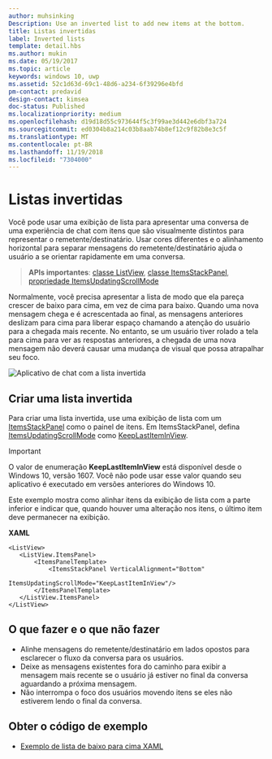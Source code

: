 ```yaml
---
author: muhsinking
Description: Use an inverted list to add new items at the bottom.
title: Listas invertidas
label: Inverted lists
template: detail.hbs
ms.author: mukin
ms.date: 05/19/2017
ms.topic: article
keywords: windows 10, uwp
ms.assetid: 52c1d63d-69c1-48d6-a234-6f39296e4bfd
pm-contact: predavid
design-contact: kimsea
doc-status: Published
ms.localizationpriority: medium
ms.openlocfilehash: d19d18d55c973644f5c3f99ae3d442e6dbf3a724
ms.sourcegitcommit: ed0304b8a214c03b8aab74b8ef12c9f82b8e3c5f
ms.translationtype: MT
ms.contentlocale: pt-BR
ms.lasthandoff: 11/19/2018
ms.locfileid: "7304000"
---
```

# <a name="inverted-lists"></a>Listas invertidas

 

Você pode usar uma exibição de lista para apresentar uma conversa de uma experiência de chat com itens que são visualmente distintos para representar o remetente/destinatário.  Usar cores diferentes e o alinhamento horizontal para separar mensagens do remetente/destinatário ajuda o usuário a se orientar rapidamente em uma conversa.

> **APIs importantes**: [classe ListView](https://msdn.microsoft.com/library/windows/apps/windows.ui.xaml.controls.listview.aspx), [classe ItemsStackPanel](https://msdn.microsoft.com/library/windows/apps/windows.ui.xaml.controls.itemsstackpanel.aspx), [propriedade ItemsUpdatingScrollMode](https://msdn.microsoft.com/library/windows/apps/windows.ui.xaml.controls.itemsstackpanel.itemsupdatingscrollmode.aspx)
 
Normalmente, você precisa apresentar a lista de modo que ela pareça crescer de baixo para cima, em vez de cima para baixo.  Quando uma nova mensagem chega e é acrescentada ao final, as mensagens anteriores deslizam para cima para liberar espaço chamando a atenção do usuário para a chegada mais recente.  No entanto, se um usuário tiver rolado a tela para cima para ver as respostas anteriores, a chegada de uma nova mensagem não deverá causar uma mudança de visual que possa atrapalhar seu foco.

![Aplicativo de chat com a lista invertida](images/listview-inverted.png)

## <a name="create-an-inverted-list"></a>Criar uma lista invertida

Para criar uma lista invertida, use uma exibição de lista com um [ItemsStackPanel](https://msdn.microsoft.com/library/windows/apps/windows.ui.xaml.controls.itemsstackpanel.aspx) como o painel de itens. Em ItemsStackPanel, defina [ItemsUpdatingScrollMode](https://msdn.microsoft.com/library/windows/apps/windows.ui.xaml.controls.itemsstackpanel.itemsupdatingscrollmode.aspx) como [KeepLastItemInView](https://msdn.microsoft.com/library/windows/apps/windows.ui.xaml.controls.itemsupdatingscrollmode.aspx).

> [!IMPORTANT]
> O valor de enumeração **KeepLastItemInView** está disponível desde o Windows 10, versão 1607. Você não pode usar esse valor quando seu aplicativo é executado em versões anteriores do Windows 10.

Este exemplo mostra como alinhar itens da exibição de lista com a parte inferior e indicar que, quando houver uma alteração nos itens, o último item deve permanecer na exibição.
 
 **XAML**
 ```xaml
<ListView>
    <ListView.ItemsPanel>
        <ItemsPanelTemplate>
            <ItemsStackPanel VerticalAlignment="Bottom"
                             ItemsUpdatingScrollMode="KeepLastItemInView"/>
        </ItemsPanelTemplate>
    </ListView.ItemsPanel>
</ListView>
```

## <a name="dos-and-donts"></a>O que fazer e o que não fazer

- Alinhe mensagens do remetente/destinatário em lados opostos para esclarecer o fluxo da conversa para os usuários.
- Deixe as mensagens existentes fora do caminho para exibir a mensagem mais recente se o usuário já estiver no final da conversa aguardando a próxima mensagem.
- Não interrompa o foco dos usuários movendo itens se eles não estiverem lendo o final da conversa.

## <a name="get-the-sample-code"></a>Obter o código de exemplo

- [Exemplo de lista de baixo para cima XAML](https://github.com/Microsoft/Windows-universal-samples/tree/master/Samples/XamlBottomUpList)
